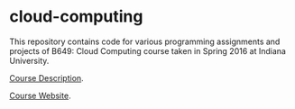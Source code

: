 # cloud-computing
This repository contains code for various programming assignments and projects of B649: Cloud Computing course taken in Spring 2016 at Indiana University.

[Course Description](http://www.soic.indiana.edu/graduate/courses/index.html?number=b649&department=csci).

[Course Website](http://salsahpc.indiana.edu/csci-b649-spring-2016/).
